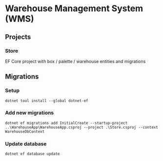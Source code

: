 # Warehouse Management System (WMS)

## Projects

### Store
EF Core project with box / palette / warehouse entities and migrations

## Migrations
### Setup
```
dotnet tool install --global dotnet-ef
```

### Add new migrations
```
dotnet ef migrations add InitialCreate --startup-project ..\WarehouseApp\WarehouseApp.csproj --project .\Store.csproj --context WarehouseDbContext
```

### Update database
```
dotnet ef database update
```
